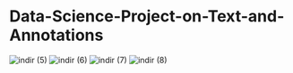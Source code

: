 # Data-Science-Project-on-Text-and-Annotations
![indir (5)](https://user-images.githubusercontent.com/97463861/209210734-285e8e4f-a05f-4b5a-b13a-4835974adedf.png)
![indir (6)](https://user-images.githubusercontent.com/97463861/209210790-159500ea-56c1-482f-af4a-f88801d19d7e.png)
![indir (7)](https://user-images.githubusercontent.com/97463861/209210822-9586c92f-7662-4531-9f51-76b861dc7452.png)
![indir (8)](https://user-images.githubusercontent.com/97463861/209210867-04fb1e40-04b0-4aea-9184-6b5b0b98aac7.png)
